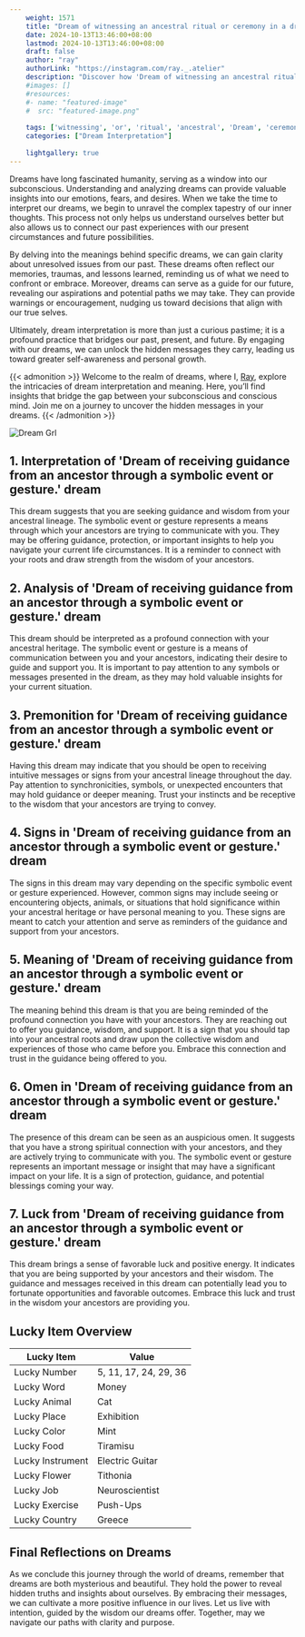 ```yaml
---
    weight: 1571
    title: "Dream of witnessing an ancestral ritual or ceremony in a dream."  # Assuming 'title' column exists
    date: 2024-10-13T13:46:00+08:00
    lastmod: 2024-10-13T13:46:00+08:00
    draft: false
    author: "ray"
    authorLink: "https://instagram.com/ray._.atelier"
    description: "Discover how 'Dream of witnessing an ancestral ritual or ceremony in a dream.' can interpret your future and uncover its significant meanings in your life."
    #images: []
    #resources:
    #- name: "featured-image"
    #  src: "featured-image.png"
    
    tags: ['witnessing', 'or', 'ritual', 'ancestral', 'Dream', 'ceremony', 'a', 'an', 'in', 'of', 'dream.']
    categories: ["Dream Interpretation"]
    
    lightgallery: true
---
```

    
Dreams have long fascinated humanity, serving as a window into our subconscious. Understanding and analyzing dreams can provide valuable insights into our emotions, fears, and desires. When we take the time to interpret our dreams, we begin to unravel the complex tapestry of our inner thoughts. This process not only helps us understand ourselves better but also allows us to connect our past experiences with our present circumstances and future possibilities.

By delving into the meanings behind specific dreams, we can gain clarity about unresolved issues from our past. These dreams often reflect our memories, traumas, and lessons learned, reminding us of what we need to confront or embrace. Moreover, dreams can serve as a guide for our future, revealing our aspirations and potential paths we may take. They can provide warnings or encouragement, nudging us toward decisions that align with our true selves.

Ultimately, dream interpretation is more than just a curious pastime; it is a profound practice that bridges our past, present, and future. By engaging with our dreams, we can unlock the hidden messages they carry, leading us toward greater self-awareness and personal growth.

{{< admonition >}}
Welcome to the realm of dreams, where I, [Ray](https://instagram.com/ray._.atelier), explore the intricacies of dream interpretation and meaning. Here, you’ll find insights that bridge the gap between your subconscious and conscious mind. Join me on a journey to uncover the hidden messages in your dreams.
{{< /admonition >}}

![Dream Grl](https://cdn.pixabay.com/photo/2017/11/02/03/35/gothic-2910057_1280.jpg "Dream Grl")

## 1. Interpretation of 'Dream of receiving guidance from an ancestor through a symbolic event or gesture.' dream

This dream suggests that you are seeking guidance and wisdom from your ancestral lineage. The symbolic event or gesture represents a means through which your ancestors are trying to communicate with you. They may be offering guidance, protection, or important insights to help you navigate your current life circumstances. It is a reminder to connect with your roots and draw strength from the wisdom of your ancestors.

## 2. Analysis of 'Dream of receiving guidance from an ancestor through a symbolic event or gesture.' dream

This dream should be interpreted as a profound connection with your ancestral heritage. The symbolic event or gesture is a means of communication between you and your ancestors, indicating their desire to guide and support you. It is important to pay attention to any symbols or messages presented in the dream, as they may hold valuable insights for your current situation.

## 3. Premonition for 'Dream of receiving guidance from an ancestor through a symbolic event or gesture.' dream

Having this dream may indicate that you should be open to receiving intuitive messages or signs from your ancestral lineage throughout the day. Pay attention to synchronicities, symbols, or unexpected encounters that may hold guidance or deeper meaning. Trust your instincts and be receptive to the wisdom that your ancestors are trying to convey.

## 4. Signs in 'Dream of receiving guidance from an ancestor through a symbolic event or gesture.' dream

The signs in this dream may vary depending on the specific symbolic event or gesture experienced. However, common signs may include seeing or encountering objects, animals, or situations that hold significance within your ancestral heritage or have personal meaning to you. These signs are meant to catch your attention and serve as reminders of the guidance and support from your ancestors.

## 5. Meaning of 'Dream of receiving guidance from an ancestor through a symbolic event or gesture.' dream

The meaning behind this dream is that you are being reminded of the profound connection you have with your ancestors. They are reaching out to offer you guidance, wisdom, and support. It is a sign that you should tap into your ancestral roots and draw upon the collective wisdom and experiences of those who came before you. Embrace this connection and trust in the guidance being offered to you.

## 6. Omen in 'Dream of receiving guidance from an ancestor through a symbolic event or gesture.' dream

The presence of this dream can be seen as an auspicious omen. It suggests that you have a strong spiritual connection with your ancestors, and they are actively trying to communicate with you. The symbolic event or gesture represents an important message or insight that may have a significant impact on your life. It is a sign of protection, guidance, and potential blessings coming your way.

## 7. Luck from 'Dream of receiving guidance from an ancestor through a symbolic event or gesture.' dream

This dream brings a sense of favorable luck and positive energy. It indicates that you are being supported by your ancestors and their wisdom. The guidance and messages received in this dream can potentially lead you to fortunate opportunities and favorable outcomes. Embrace this luck and trust in the wisdom your ancestors are providing you.

## Lucky Item Overview
| Lucky Item          | Value              |
|---------------|--------------------|
| Lucky Number        | 5, 11, 17, 24, 29, 36  |
| Lucky Word          | Money |
| Lucky Animal        | Cat |
| Lucky Place         | Exhibition     |
| Lucky Color         | Mint     |
| Lucky Food          | Tiramisu      |
| Lucky Instrument    | Electric Guitar |
| Lucky Flower        | Tithonia    |
| Lucky Job           | Neuroscientist       |
| Lucky Exercise      | Push-Ups  |
| Lucky Country       | Greece    |


##  Final Reflections on Dreams

As we conclude this journey through the world of dreams, remember that dreams are both mysterious and beautiful. They hold the power to reveal hidden truths and insights about ourselves. By embracing their messages, we can cultivate a more positive influence in our lives. Let us live with intention, guided by the wisdom our dreams offer. Together, may we navigate our paths with clarity and purpose.
